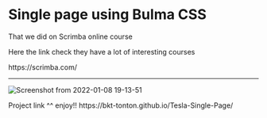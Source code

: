 <h1> Single page using Bulma CSS  </h1>
<p> That we did on Scrimba online  
course </p> 
<p> Here the link check they have a lot of interesting 
courses  </p>
https://scrimba.com/

<br>
<hr>


![Screenshot from 2022-01-08 19-13-51](https://user-images.githubusercontent.com/82295321/148661943-1a352a7e-ca5e-4f62-90b5-73ae90dec15d.png)

<p> Project link ^^ enjoy!! https://bkt-tonton.github.io/Tesla-Single-Page/ </p>

